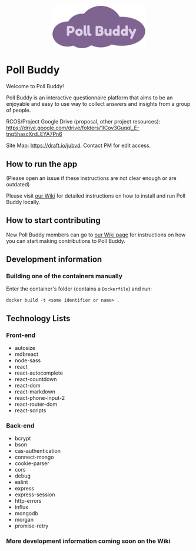 <p align="center">
  <img src="https://github.com/PollBuddy/Resources/raw/main/Branding/Poll%20Buddy%20Logo.png" width="50%" title="Poll Buddy Logo">
</p>

# Poll Buddy
Welcome to Poll Buddy!

Poll Buddy is an interactive questionnaire platform that aims to be an enjoyable and easy to use way to collect answers and insights from a group of people.

RCOS/Project Google Drive (proposal, other project resources): https://drive.google.com/drive/folders/1lCov3Guqql_E-tnq5hascXrdLEYA7Pn6

Site Map: https://draft.io/jubvd. Contact PM for edit access.


## How to run the app

(Please open an issue if these instructions are not clear enough or are outdated)

Please visit [our Wiki](https://github.com/PollBuddy/PollBuddy/wiki/Installation-Instructions) for detailed instructions on how to install and run Poll Buddy locally.

## How to start contributing
New Poll Buddy members can go to [our Wiki page](https://github.com/PollBuddy/PollBuddy/wiki/Contribution-Guide) for instructions on how you can start making contributions to Poll Buddy.


## Development information

### Building one of the containers manually
Enter the container's folder (contains a `Dockerfile`) and run:
```
docker build -t <some identifier or name> .
```

## Technology Lists

### Front-end
- autosize
- mdbreact
- node-sass
- react
- react-autocomplete
- react-countdown
- react-dom
- react-markdown
- react-phone-input-2
- react-router-dom
- react-scripts

### Back-end
- bcrypt
- bson
- cas-authentication
- connect-mongo
- cookie-parser
- cors
- debug
- eslint
- express
- express-session
- http-errors
- influx
- mongodb
- morgan
- promise-retry



### More development information coming soon on the Wiki
